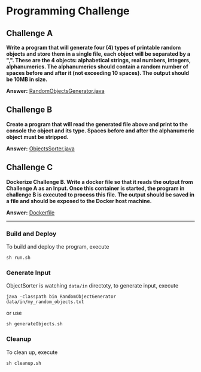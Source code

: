 # Programming Challenge 

## Challenge A
**Write a program that will generate four (4) types of printable random objects and store them in a single file, each object will be separated by a ",". These are the 4 objects: alphabetical strings, real numbers, integers, alphanumerics. The alphanumerics should contain a random number of spaces before and after it (not exceeding 10 spaces). The output should be 10MB in size.**


**Answer:** [RandomObjectsGenerator.java](https://github.com/danialhui/kspc/blob/main/src/RandomObjectGenerator.java)

## Challenge B
**Create a program that will read the generated file above and print to the console the object and its type. Spaces before and after the alphanumeric object must be stripped.**


**Answer:** [ObjectsSorter.java](https://github.com/danialhui/kspc/blob/main/src/ObjectsSorter.java)

## Challenge C
**Dockerize Challenge B. Write a docker file so that it reads the output from Challenge A as an Input. Once this container is started, the program in challenge B is executed to process this file. The output should be saved in a file and should be exposed to the Docker host machine.**


**Answer:** [Dockerfile](https://github.com/danialhui/kspc/blob/main/Dockerfile)


---

### Build and Deploy
To build and deploy the program, execute
```
sh run.sh
```



### Generate Input
ObjectSorter is watching `data/in` directoty, to generate input, execute
```
java -classpath bin RandomObjectGenerator data/in/my_random_objects.txt
```

or use 
```
sh generateObjects.sh
```


### Cleanup
To clean up, execute

```
sh cleanup.sh
```
